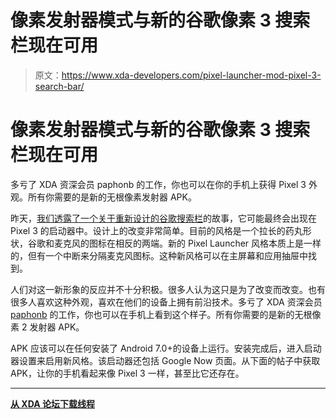 # 像素发射器模式与新的谷歌像素 3 搜索栏现在可用

> 原文：<https://www.xda-developers.com/pixel-launcher-mod-pixel-3-search-bar/>

# 像素发射器模式与新的谷歌像素 3 搜索栏现在可用

多亏了 XDA 资深会员 paphonb 的工作，你也可以在你的手机上获得 Pixel 3 外观。所有你需要的是新的无根像素发射器 APK。

昨天，[我们透露了一个关于重新设计的谷歌搜索栏](https://www.xda-developers.com/google-pixel-launcher-search-bar-google-pixel-3/)的故事，它可能最终会出现在 Pixel 3 的启动器中。设计上的改变非常简单。目前的风格是一个拉长的药丸形状，谷歌和麦克风的图标在相反的两端。新的 Pixel Launcher 风格本质上是一样的，但有一个中断来分隔麦克风图标。这种新风格可以在主屏幕和应用抽屉中找到。

人们对这一新形象的反应并不十分积极。很多人认为这只是为了改变而改变。也有很多人喜欢这种外观，喜欢在他们的设备上拥有前沿技术。多亏了 XDA 资深会员 [paphonb](https://forum.xda-developers.com/member.php?u=6018897) 的工作，你也可以在手机上看到这个样子。所有你需要的是新的无根像素 2 发射器 APK。

APK 应该可以在任何安装了 Android 7.0+的设备上运行。安装完成后，进入启动器设置来启用新风格。该启动器还包括 Google Now 页面。从下面的帖子中获取 APK，让你的手机看起来像 Pixel 3 一样，甚至比它还存在。

* * *

[**从 XDA 论坛下载线程**](https://forum.xda-developers.com/android/apps-games/app-rootless-pixel-2-launcher-google-t3688393/post76062745#post76062745)